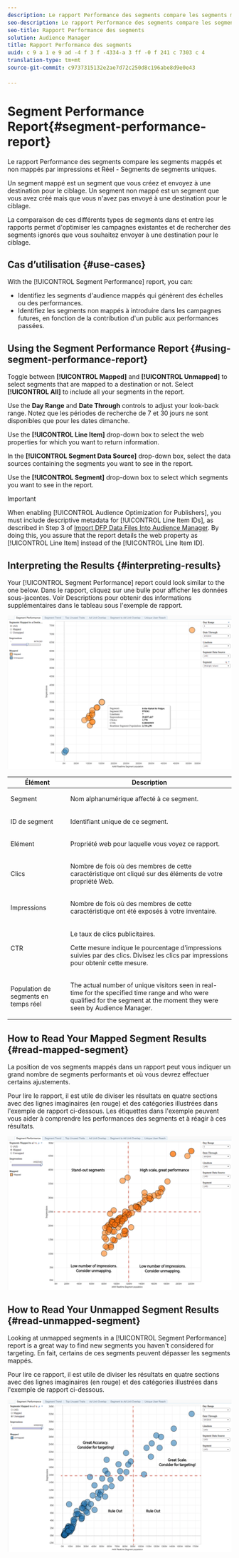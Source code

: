 ```yaml
---
description: Le rapport Performance des segments compare les segments mappés et non mappés par impressions et Réel - Segments de segments uniques. Un segment mappé est un segment que vous créez et envoyez à une destination pour le ciblage. Un segment non mappé est un segment que vous avez créé mais que vous n'avez pas envoyé à une destination pour le ciblage. La comparaison de ces différents types de segments dans et entre les rapports permet d'optimiser les campagnes existantes et de rechercher des segments ignorés que vous souhaitez envoyer à une destination pour le ciblage.
seo-description: Le rapport Performance des segments compare les segments mappés et non mappés par impressions et Réel - Segments de segments uniques. Un segment mappé est un segment que vous créez et envoyez à une destination pour le ciblage. Un segment non mappé est un segment que vous avez créé mais que vous n'avez pas envoyé à une destination pour le ciblage. La comparaison de ces différents types de segments dans et entre les rapports permet d'optimiser les campagnes existantes et de rechercher des segments ignorés que vous souhaitez envoyer à une destination pour le ciblage.
seo-title: Rapport Performance des segments
solution: Audience Manager
title: Rapport Performance des segments
uuid: c 9 a 1 e 9 ad -4 f 3 f -4334-a 3 ff -0 f 241 c 7303 c 4
translation-type: tm+mt
source-git-commit: c9737315132e2ae7d72c250d8c196abe8d9e0e43

---
```



# Segment Performance Report{#segment-performance-report}

Le rapport Performance des segments compare les segments mappés et non mappés par impressions et Réel - Segments de segments uniques.

Un segment mappé est un segment que vous créez et envoyez à une destination pour le ciblage. Un segment non mappé est un segment que vous avez créé mais que vous n&#39;avez pas envoyé à une destination pour le ciblage.

La comparaison de ces différents types de segments dans et entre les rapports permet d&#39;optimiser les campagnes existantes et de rechercher des segments ignorés que vous souhaitez envoyer à une destination pour le ciblage.

## Cas d’utilisation {#use-cases}

With the [!UICONTROL Segment Performance] report, you can:

* Identifiez les segments d&#39;audience mappés qui génèrent des échelles ou des performances.
* Identifiez les segments non mappés à introduire dans les campagnes futures, en fonction de la contribution d&#39;un public aux performances passées.

## Using the Segment Performance Report {#using-segment-performance-report}

Toggle between **[!UICONTROL Mapped]** and **[!UICONTROL Unmapped]** to select segments that are mapped to a destination or not. Select **[!UICONTROL All]** to include all your segments in the report.

Use the **Day Range** and **Date Through** controls to adjust your look-back range. Notez que les périodes de recherche de 7 et 30 jours ne sont disponibles que pour les dates dimanche.

Use the **[!UICONTROL Line Item]** drop-down box to select the web properties for which you want to return information.

In the **[!UICONTROL Segment Data Source]** drop-down box, select the data sources containing the segments you want to see in the report.

Use the **[!UICONTROL Segment]** drop-down box to select which segments you want to see in the report.

>[!IMPORTANT]
>
>When enabling [!UICONTROL Audience Optimization for Publishers], you must include descriptive metadata for [!UICONTROL Line Item IDs], as described in Step 3 of [Import DFP Data Files Into Audience Manager](../../../reporting/audience-optimization-reports/aor-publishers/import-dfp.md). By doing this, you assure that the report details the web property as [!UICONTROL Line Item] instead of the [!UICONTROL Line Item ID].

## Interpreting the Results {#interpreting-results}

Your [!UICONTROL Segment Performance] report could look similar to the one below. Dans le rapport, cliquez sur une bulle pour afficher les données sous-jacentes. Voir Descriptions pour obtenir des informations supplémentaires dans le tableau sous l&#39;exemple de rapport.

![](assets/publisher_segment_performance.png)

<table id="table_AFE2540583C34835B04584693ADFD26A"> 
 <thead> 
  <tr> 
   <th colname="col1" class="entry"> Élément </th> 
   <th colname="col2" class="entry"> Description </th> 
  </tr>
 </thead>
 <tbody> 
  <tr> 
   <td colname="col1"> <p>Segment </p> </td> 
   <td colname="col2"> <p>Nom alphanumérique affecté à ce segment. </p> </td> 
  </tr> 
  <tr> 
   <td colname="col1"> <p>ID de segment </p> </td> 
   <td colname="col2"> <p>Identifiant unique de ce segment. </p> </td> 
  </tr> 
  <tr> 
   <td colname="col1"> <p>Elément </p> </td> 
   <td colname="col2"> <p>Propriété web pour laquelle vous voyez ce rapport. </p> </td> 
  </tr> 
  <tr> 
   <td colname="col1"> <p>Clics </p> </td> 
   <td colname="col2"> <p>Nombre de fois où des membres de cette caractéristique ont cliqué sur des éléments de votre propriété Web. </p> </td> 
  </tr> 
  <tr> 
   <td colname="col1"> <p>Impressions </p> </td> 
   <td colname="col2"> <p>Nombre de fois où des membres de cette caractéristique ont été exposés à votre inventaire. </p> </td> 
  </tr> 
  <tr> 
   <td colname="col1"> <p>CTR </p> </td> 
   <td colname="col2"> <p>Le taux de clics publicitaires. </p> <p>Cette mesure indique le pourcentage d'impressions suivies par des clics. Divisez les clics par impressions pour obtenir cette mesure. </p> </td> 
  </tr> 
  <tr> 
   <td colname="col1"> <p>Population de segments en temps réel </p> </td> 
   <td colname="col2"> <p>The actual number of unique visitors seen in real-time for the specified time range and who were qualified for the segment at the moment they were seen by <span class="keyword"> Audience Manager</span>. </p> </td> 
  </tr> 
 </tbody> 
</table>

## How to Read Your Mapped Segment Results {#read-mapped-segment}

La position de vos segments mappés dans un rapport peut vous indiquer un grand nombre de segments performants et où vous devrez effectuer certains ajustements.

Pour lire le rapport, il est utile de diviser les résultats en quatre sections avec des lignes imaginaires (en rouge) et des catégories illustrées dans l&#39;exemple de rapport ci-dessous. Les étiquettes dans l&#39;exemple peuvent vous aider à comprendre les performances des segments et à réagir à ces résultats.

![](assets/publisher_segment_performance_mapped.png)

## How to Read Your Unmapped Segment Results {#read-unmapped-segment}

Looking at unmapped segments in a [!UICONTROL Segment Performance] report is a great way to find new segments you haven&#39;t considered for targeting. En fait, certains de ces segments peuvent dépasser les segments mappés.

Pour lire ce rapport, il est utile de diviser les résultats en quatre sections avec des lignes imaginaires (en rouge) et des catégories illustrées dans l&#39;exemple de rapport ci-dessous.

![](assets/publisher_segment_performance_unmapped.png)
